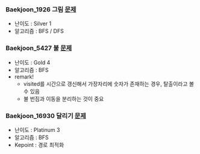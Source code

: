 ### Baekjoon_1926 그림 [문제](https://www.acmicpc.net/problem/1926)
- 난이도 : Silver 1
- 알고리즘 : BFS / DFS

### Baekjoon_5427 불 [문제](https://www.acmicpc.net/problem/5427)  
- 난이도 : Gold 4
- 알고리즘 : BFS
- remark!
  - visited를 시간으로 갱신해서 가장자리에 숫자가 존재하는 경우, 탈출이라고 볼 수 있음
  - 불 번짐과 이동을 분리하는 것이 중요

### Baekjoon_16930 달리기 [문제](https://www.acmicpc.net/problem/16930)
- 난이도 : Platinum 3
- 알고리즘 : BFS
- Kepoint : 경로 최적화